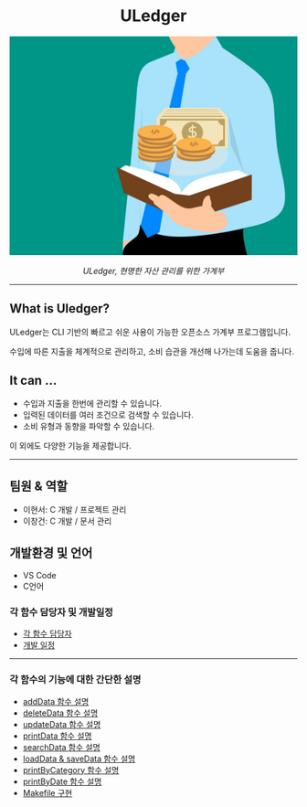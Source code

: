 # **<center>ULedger</center>**

![MainTitle](./img/MainTitle.jpg)

*<center>ULedger, 현명한 자산 관리를 위한 가계부</center>*

---

## **What is Uledger?**

ULedger는 CLI 기반의 빠르고 쉬운 사용이 가능한 오픈소스 가계부 프로그램입니다.

수입에 따른 지출을 체계적으로 관리하고, 소비 습관을 개선해 나가는데 도움을 줍니다.

## **It can ...**

- 수입과 지출을 한번에 관리할 수 있습니다.
- 입력된 데이터를 여러 조건으로 검색할 수 있습니다.
- 소비 유형과 동향을 파악할 수 있습니다.

이 외에도 다양한 기능을 제공합니다.

---

## **팀원 & 역할**
- 이현서: C 개발 / 프로젝트 관리
- 이창건: C 개발 / 문서 관리

## **개발환경 및 언어**
- VS Code
- C언어

### **각 함수 담당자 및 개발일정**
- [각 함수 담당자](https://github.com/22-1-OSS-Team-25/Project/wiki/%ED%95%A8%EC%88%98-%EB%8B%B4%EB%8B%B9%EC%9E%90)
- [개발 일정](https://github.com/22-1-OSS-Team-25/Project/wiki/%ED%95%A8%EC%88%98-%EB%8B%B4%EB%8B%B9%EC%9E%90)

---

###  **각 함수의 기능에 대한 간단한 설명**
- [addData 함수 설명](https://github.com/22-1-OSS-Team-25/Project/wiki/addData-%ED%95%A8%EC%88%98)
- [deleteData 함수 설명](https://github.com/22-1-OSS-Team-25/Project/wiki/deleteData-%ED%95%A8%EC%88%98%EC%84%A4%EB%AA%85)
- [updateData 함수 설명](https://github.com/22-1-OSS-Team-25/Project/wiki/UpdataData-%ED%95%A8%EC%88%98-%EC%84%A4%EB%AA%85)
- [printData 함수 설명](https://github.com/22-1-OSS-Team-25/Project/wiki/printData-%ED%95%A8%EC%88%98-%EC%84%A4%EB%AA%85)
- [searchData 함수 설명](https://github.com/22-1-OSS-Team-25/Project/wiki/searchData-%ED%95%A8%EC%88%98-%EC%84%A4%EB%AA%85)
- [loadData & saveData 함수 설명](https://github.com/22-1-OSS-Team-25/Project/wiki/loadData-&-saveData-%ED%95%A8%EC%88%98-%EC%84%A4%EB%AA%85)
- [printByCategory 함수 설명](https://github.com/22-1-OSS-Team-25/Project/wiki/printByCategory-%ED%95%A8%EC%88%98-%EC%84%A4%EB%AA%85)
- [printByDate 함수 설명](https://github.com/22-1-OSS-Team-25/Project/wiki/printfByDate-%ED%95%A8%EC%88%98-%EC%84%A4%EB%AA%85)
- [Makefile 구현](https://github.com/22-1-OSS-Team-25/Project/wiki/makefile-%EA%B5%AC%ED%98%84)
